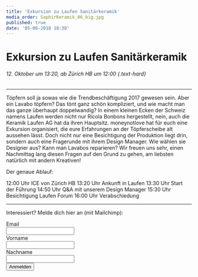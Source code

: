 ```yaml
---
title: 'Exkursion zu Laufen Sanitärkeramik'
media_order: SaphirKeramik_06_big.jpg
published: true
date: '05-06-2018 18:30'
---
```


# Exkursion zu Laufen Sanitärkeramik

###### 12. Oktober um 13:20, ab Zürich HB um 12:00 {.text-hard}

---

Töpfern soll ja sowas wie die Trendbeschäftigung 2017 gewesen sein. Aber ein Lavabo töpfern? Das tönt ganz schön kompliziert, und wie macht man das ganze überhaupt doppelwandig? In einem kleinen Ecken der Schweiz namens Laufen werden nicht nur Ricola Bonbons hergestellt, nein, auch die Keramik Laufen AG hat da ihren Hauptsitz. moneynotlove hat für euch eine Exkursion organisiert, die eure Erfahrungen an der Töpferscheibe alt aussehen lässt. Doch nicht nur eine Besichtigung der Produktion liegt drin, sondern auch eine Fragerunde mit ihrem Design Manager. Wie wählen sie Designer aus? Kann man Lavabos reparieren? Wir freuen uns sehr, einen Nachmittag lang diesen Fragen auf den Grund zu gehen, am liebsten natürlich mit andern Kreativen!

Der genaue Ablauf:

12:00 Uhr ICE von Zürich HB
13:20 Uhr Ankunft in Laufen 
13:30 Uhr Start der Führung 
14:50 Uhr Q&A mit unserem Design Manager 
15:30 Uhr Besichtigung Laufen Forum 
16:00 Uhr Verabschiedung 

---

Interessiert? Melde dich hier an (mit Mailchimp):

<!-- Begin MailChimp Signup Form -->
<div id="mc_embed_signup">
<form action="https://google.us14.list-manage.com/subscribe/post?u=80723f51c9a7a04e85a51bd95&amp;id=e6c332fe58" method="post" id="mc-embedded-subscribe-form" name="mc-embedded-subscribe-form" class="validate" target="_blank" novalidate>
  <div id="mc_embed_signup_scroll">
    <div class="form-field form-input-wrapper mc-field-group">
    	<div class="form-label"><label for="mce-EMAIL">Email</label></div>
    	<input type="email" value="" name="EMAIL" class="required email" id="mce-EMAIL">
    </div>
    <div class="form-field form-input-wrapper mc-field-group">
    	<div class="form-label"><label for="mce-FNAME">Vorname</label></div>
    	<input type="text" value="" name="FNAME" class="required" id="mce-FNAME">
    </div>
    <div class="form-field form-input-wrapper mc-field-group">
    	<div class="form-label"><label for="mce-LNAME">Nachname</label></div>
    	<input type="text" value="" name="LNAME" class="required" id="mce-LNAME">
    </div>
  	<div id="mce-responses" class="clear">
  		<div class="response" id="mce-error-response" style="display:none"></div>
  		<div class="response" id="mce-success-response" style="display:none"></div>
  	</div>    <!-- real people should not fill this in and expect good things - do not remove this or risk form bot signups-->
    <div style="position: absolute; left: -5000px;" aria-hidden="true"><input type="text" name="b_80723f51c9a7a04e85a51bd95_e6c332fe58" tabindex="-1" value=""></div>
    <div class="clear form-field"><input type="submit" value="Anmelden" name="subscribe" id="mc-embedded-subscribe" class="button block--color-hard"></div>
  </div>
</form>
</div>

<!--End mc_embed_signup-->

